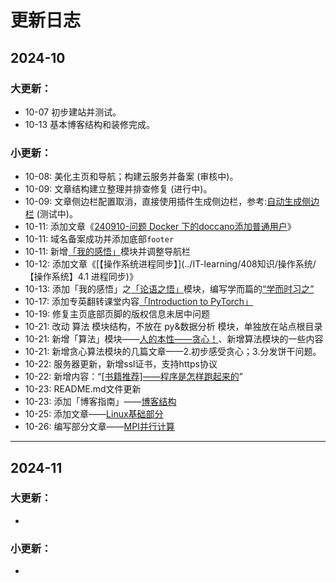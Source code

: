 # 更新日志

## 2024-10

### 大更新：
- 10-07 初步建站并测试。
- 10-13 基本博客结构和装修完成。

### 小更新：
- 10-08: 美化主页和导航；构建云服务并备案 (审核中)。
- 10-09: 文章结构建立整理并排查修复 (进行中)。
- 10-09: 文章侧边栏配置取消，直接使用插件生成侧边栏，参考:[自动生成侧边栏](https://www.yuzaicn.com/vitepress/) (测试中)。
- 10-11: 添加文章《[240910-问题 Docker 下的doccano添加普通用户](<../技术问题清单/解答类/240910-问题 Docker 下的doccano添加普通用户.md>)》
- 10-11: 域名备案成功并添加底部`footer`
- 10-11: 新增[「我的感悟」](../我的感悟/)模块并调整导航栏
- 10-12: 添加文章《[【操作系统进程同步】](../IT-learning/408知识/操作系统/【操作系统】4.1 进程同步)》
- 10-13: 添加「我的感悟」之[「论语之悟」](../我的感悟/论语之悟/)模块，编写学而篇的[“学而时习之”](../我的感悟/论语之悟/【论语之悟】学而篇)
- 10-17: 添加专英翻转课堂内容[「Introduction to PyTorch」](../IT-learning/Py和数据分析/工具/【PyTorch】PyTorch简介)
- 10-19: 修复主页底部页脚的版权信息未居中问题
- 10-21: 改动 算法 模块结构，不放在 py&数据分析 模块，单独放在站点根目录
- 10-21: 新增「算法」模块——[人的本性——贪心！](../生活与算法/贪心算法/1.人的本性——贪心！)、新增算法模块的一些内容
- 10-21: 新增贪心算法模块的几篇文章——2.初步感受贪心；3.分发饼干问题。
- 10-22: 服务器更新，新增ssl证书，支持https协议
- 10-22: 新增内容：“[[书籍推荐]——程序是怎样跑起来的](../IT-learning/408知识/碎片知识/[书籍推荐]——程序是怎样跑起来的.md)”
- 10-23: README.md文件更新
- 10-23: 添加「博客指南」——[博客结构](../guide/博客结构)
- 10-25: 添加文章——[Linux基础部分](../IT-learning/Linux/01.Linux基础)
- 10-26: 编写部分文章——[MPI并行计算](../IT-learning/Linux/03.MPI并行计算)
---

## 2024-11

### 大更新：
- 

### 小更新：
- 
